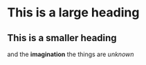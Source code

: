 # This is a large heading

## This is a smaller heading

and the **imagination** 
the things are *unknown*


